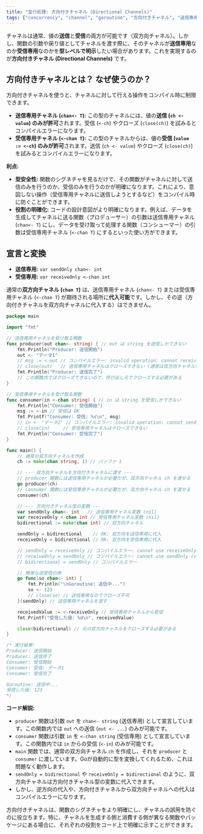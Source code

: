 ```yaml
---
title: "並行処理: 方向付きチャネル (Directional Channels)"
tags: ["concurrency", "channel", "goroutine", "方向付きチャネル", "送信専用", "受信専用", "型安全性"]
---
```


チャネルは通常、値の**送信**と**受信**の両方が可能です（双方向チャネル）。しかし、関数の引数や戻り値としてチャネルを渡す際に、そのチャネルが**送信専用**なのか**受信専用**なのかを**型レベルで明示**したい場合があります。これを実現するのが**方向付きチャネル (Directional Channels)** です。

## 方向付きチャネルとは？ なぜ使うのか？

方向付きチャネルを使うと、チャネルに対して行える操作をコンパイル時に制限できます。

*   **送信専用チャネル (`chan<- T`):** この型のチャネルには、値の**送信 (`ch <- value`) のみが許可**されます。受信 (`<-ch`) やクローズ (`close(ch)`) を試みるとコンパイルエラーになります。
*   **受信専用チャネル (`<-chan T`):** この型のチャネルからは、値の**受信 (`value := <-ch`) のみが許可**されます。送信 (`ch <- value`) やクローズ (`close(ch)`) を試みるとコンパイルエラーになります。

**利点:**

*   **型安全性:** 関数のシグネチャを見るだけで、その関数がチャネルに対して送信のみを行うのか、受信のみを行うのかが明確になります。これにより、意図しない操作（受信専用チャネルに送信しようとするなど）をコンパイル時に防ぐことができます。
*   **役割の明確化:** コードの設計意図がより明確になります。例えば、データを生成してチャネルに送る関数（プロデューサー）の引数は送信専用チャネル (`chan<- T`) にし、データを受け取って処理する関数（コンシューマー）の引数は受信専用チャネル (`<-chan T`) にするといった使い方ができます。

## 宣言と変換

*   **送信専用:** `var sendOnly chan<- int`
*   **受信専用:** `var receiveOnly <-chan int`

通常の**双方向チャネル (`chan T`)** は、送信専用チャネル (`chan<- T`) または受信専用チャネル (`<-chan T`) が期待される場所に**代入可能**です。しかし、その逆（方向付きチャネルを双方向チャネルに代入する）はできません。

```go title="方向付きチャネルの宣言と変換"
package main

import "fmt"

// 送信専用チャネルを受け取る関数
func producer(out chan<- string) { // out は string を送信しかできない
	fmt.Println("Producer: 送信開始")
	out <- "データ1"
	// msg := <-out // コンパイルエラー: invalid operation: cannot receive from send-only channel out (variable of type chan<- string)
	// close(out)   // 送信専用チャネルはクローズできない (通常は双方向チャネルを渡した呼び出し元がクローズする)
	fmt.Println("Producer: 送信完了")
	// この関数内ではクローズできないので、呼び出し元でクローズする必要がある
}

// 受信専用チャネルを受け取る関数
func consumer(in <-chan string) { // in は string を受信しかできない
	fmt.Println("Consumer: 受信開始")
	msg := <-in // 受信は OK
	fmt.Printf("Consumer: 受信: %s\n", msg)
	// in <- "データ2" // コンパイルエラー: invalid operation: cannot send to receive-only channel in (variable of type <-chan string)
	// close(in)     // 受信専用チャネルはクローズできない
	fmt.Println("Consumer: 受信完了")
}

func main() {
	// 通常の双方向チャネルを作成
	ch := make(chan string, 1) // バッファ 1

	// --- 双方向チャネルを方向付きチャネルに渡す ---
	// producer 関数には送信専用チャネルが必要だが、双方向チャネル ch を渡せる
	go producer(ch)
	// consumer 関数には受信専用チャネルが必要だが、双方向チャネル ch を渡せる
	consumer(ch)

	// --- 方向付きチャネル型の変数 ---
	var sendOnly chan<- int   // 送信専用チャネル変数 (nil)
	var receiveOnly <-chan int // 受信専用チャネル変数 (nil)
	bidirectional := make(chan int) // 双方向チャネル

	sendOnly = bidirectional    // OK: 双方向を送信専用に代入
	receiveOnly = bidirectional // OK: 双方向を受信専用に代入

	// sendOnly = receiveOnly // コンパイルエラー: cannot use receiveOnly (variable of type <-chan int) as chan<- int value in assignment
	// receiveOnly = sendOnly // コンパイルエラー: cannot use sendOnly (variable of type chan<- int) as <-chan int value in assignment
	// bidirectional = sendOnly // コンパイルエラー

	// 簡単な送受信の例
	go func(so chan<- int) {
		fmt.Println("\nGoroutine: 送信中...")
		so <- 123
		// close(so) // 送信専用なのでクローズ不可
	}(sendOnly) // 送信専用チャネルを渡す

	receivedValue := <-receiveOnly // 受信専用チャネルから受信
	fmt.Printf("受信した値: %d\n", receivedValue)

	close(bidirectional) // 元の双方向チャネルをクローズする必要がある
}

/* 実行結果:
Producer: 送信開始
Producer: 送信完了
Consumer: 受信開始
Consumer: 受信: データ1
Consumer: 受信完了

Goroutine: 送信中...
受信した値: 123
*/
```

**コード解説:**

*   `producer` 関数は引数 `out` を `chan<- string` (送信専用) として宣言しています。この関数内では `out` への送信 (`out <- ...`) のみが可能です。
*   `consumer` 関数は引数 `in` を `<-chan string` (受信専用) として宣言しています。この関数内では `in` からの受信 (`<-in`) のみが可能です。
*   `main` 関数では、通常の双方向チャネル `ch` を作成し、それを `producer` と `consumer` に渡しています。Goが自動的に型を変換してくれるため、これは問題なく動作します。
*   `sendOnly = bidirectional` や `receiveOnly = bidirectional` のように、双方向チャネルは方向付きチャネル型の変数に代入できます。
*   しかし、逆方向の代入や、方向付きチャネルから双方向チャネルへの代入はコンパイルエラーになります。

方向付きチャネルは、関数のシグネチャをより明確にし、チャネルの誤用を防ぐのに役立ちます。特に、チャネルを生成する側と消費する側が異なる関数やパッケージにある場合に、それぞれの役割をコード上で明確に示すことができます。
